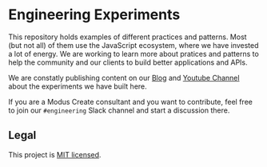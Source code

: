 # Engineering Experiments

This repository holds examples of different practices and patterns. Most (but not all) of them use the JavaScript ecosystem, where we have invested a lot of energy. We are working to learn more about pratices and patterns to help the community and our clients to build better applications and APIs. 

We are constatly publishing content on our [Blog](https://moduscreate.com/blog) and [Youtube Channel](https://www.youtube.com/moduscreate) about the experiments we have built here.

If you are a Modus Create consultant and you want to contribute, feel free to join our `#engineering` Slack channel and start a discussion there.

## Legal

This project is [MIT licensed](./LICENSE).

